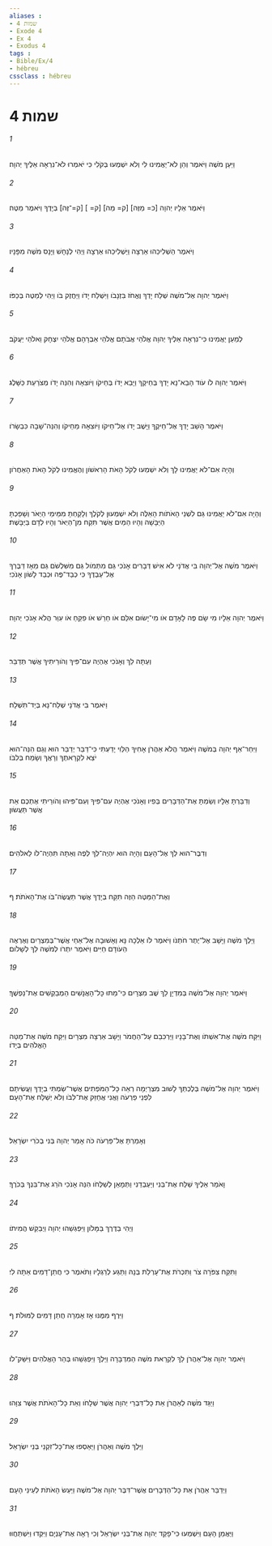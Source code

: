 ```yaml
---
aliases : 
- שמות 4
- Exode 4
- Ex 4
- Exodus 4
tags : 
- Bible/Ex/4
- hébreu
cssclass : hébreu
---
```


# שמות 4

###### 1
וַיַּעַן מֹשֶׁה וַיֹּאמֶר וְהֵן לֹא־יַאֲמִינוּ לִי וְלֹא יִשְׁמְעוּ בְּקֹלִי כִּי יֹאמְרוּ לֹא־נִרְאָה אֵלֶיךָ יְהוָה׃
###### 2
וַיֹּאמֶר אֵלָיו יְהוָה [כ= מַזֶּה] [ק= מַה] [ק= ] [ק=־זֶּה] בְיָדֶךָ וַיֹּאמֶר מַטֶּה׃
###### 3
וַיֹּאמֶר הַשְׁלִיכֵהוּ אַרְצָה וַיַּשְׁלִיכֵהוּ אַרְצָה וַיְהִי לְנָחָשׁ וַיָּנָס מֹשֶׁה מִפָּנָיו׃
###### 4
וַיֹּאמֶר יְהוָה אֶל־מֹשֶׁה שְׁלַח יָדְךָ וֶאֱחֹז בִּזְנָבֹו וַיִּשְׁלַח יָדֹו וַיַּחֲזֶק בֹּו וַיְהִי לְמַטֶּה בְּכַפֹּו׃
###### 5
לְמַעַן יַאֲמִינוּ כִּי־נִרְאָה אֵלֶיךָ יְהוָה אֱלֹהֵי אֲבֹתָם אֱלֹהֵי אַבְרָהָם אֱלֹהֵי יִצְחָק וֵאלֹהֵי יַעֲקֹב׃
###### 6
וַיֹּאמֶר יְהוָה לֹו עֹוד הָבֵא־נָא יָדְךָ בְּחֵיקֶךָ וַיָּבֵא יָדֹו בְּחֵיקֹו וַיֹּוצִאָהּ וְהִנֵּה יָדֹו מְצֹרַעַת כַּשָּׁלֶג׃
###### 7
וַיֹּאמֶר הָשֵׁב יָדְךָ אֶל־חֵיקֶךָ וַיָּשֶׁב יָדֹו אֶל־חֵיקֹו וַיֹּוצִאָהּ מֵחֵיקֹו וְהִנֵּה־שָׁבָה כִּבְשָׂרֹו׃
###### 8
וְהָיָה אִם־לֹא יַאֲמִינוּ לָךְ וְלֹא יִשְׁמְעוּ לְקֹל הָאֹת הָרִאשֹׁון וְהֶאֱמִינוּ לְקֹל הָאֹת הָאַחֲרֹון׃
###### 9
וְהָיָה אִם־לֹא יַאֲמִינוּ גַּם לִשְׁנֵי הָאֹתֹות הָאֵלֶּה וְלֹא יִשְׁמְעוּן לְקֹלֶךָ וְלָקַחְתָּ מִמֵּימֵי הַיְאֹר וְשָׁפַכְתָּ הַיַּבָּשָׁה וְהָיוּ הַמַּיִם אֲשֶׁר תִּקַּח מִן־הַיְאֹר וְהָיוּ לְדָם בַּיַּבָּשֶׁת׃
###### 10
וַיֹּאמֶר מֹשֶׁה אֶל־יְהוָה בִּי אֲדֹנָי לֹא אִישׁ דְּבָרִים אָנֹכִי גַּם מִתְּמֹול גַּם מִשִּׁלְשֹׁם גַּם מֵאָז דַּבֶּרְךָ אֶל־עַבְדֶּךָ כִּי כְבַד־פֶּה וּכְבַד לָשֹׁון אָנֹכִי׃
###### 11
וַיֹּאמֶר יְהוָה אֵלָיו מִי שָׂם פֶּה לָאָדָם אֹו מִי־יָשׂוּם אִלֵּם אֹו חֵרֵשׁ אֹו פִקֵּחַ אֹו עִוֵּר הֲלֹא אָנֹכִי יְהוָה׃
###### 12
וְעַתָּה לֵךְ וְאָנֹכִי אֶהְיֶה עִם־פִּיךָ וְהֹורֵיתִיךָ אֲשֶׁר תְּדַבֵּר׃
###### 13
וַיֹּאמֶר בִּי אֲדֹנָי שְׁלַח־נָא בְּיַד־תִּשְׁלָח׃
###### 14
וַיִּחַר־אַף יְהוָה בְּמֹשֶׁה וַיֹּאמֶר הֲלֹא אַהֲרֹן אָחִיךָ הַלֵּוִי יָדַעְתִּי כִּי־דַבֵּר יְדַבֵּר הוּא וְגַם הִנֵּה־הוּא יֹצֵא לִקְרָאתֶךָ וְרָאֲךָ וְשָׂמַח בְּלִבֹּו׃
###### 15
וְדִבַּרְתָּ אֵלָיו וְשַׂמְתָּ אֶת־הַדְּבָרִים בְּפִיו וְאָנֹכִי אֶהְיֶה עִם־פִּיךָ וְעִם־פִּיהוּ וְהֹורֵיתִי אֶתְכֶם אֵת אֲשֶׁר תַּעֲשׂוּן׃
###### 16
וְדִבֶּר־הוּא לְךָ אֶל־הָעָם וְהָיָה הוּא יִהְיֶה־לְּךָ לְפֶה וְאַתָּה תִּהְיֶה־לֹּו לֵאלֹהִים׃
###### 17
וְאֶת־הַמַּטֶּה הַזֶּה תִּקַּח בְּיָדֶךָ אֲשֶׁר תַּעֲשֶׂה־בֹּו אֶת־הָאֹתֹת׃ ף
###### 18
וַיֵּלֶךְ מֹשֶׁה וַיָּשָׁב אֶל־יֶתֶר חֹתְנֹו וַיֹּאמֶר לֹו אֵלְכָה נָּא וְאָשׁוּבָה אֶל־אַחַי אֲשֶׁר־בְּמִצְרַיִם וְאֶרְאֶה הַעֹודָם חַיִּים וַיֹּאמֶר יִתְרֹו לְמֹשֶׁה לֵךְ לְשָׁלֹום׃
###### 19
וַיֹּאמֶר יְהוָה אֶל־מֹשֶׁה בְּמִדְיָן לֵךְ שֻׁב מִצְרָיִם כִּי־מֵתוּ כָּל־הָאֲנָשִׁים הַמְבַקְשִׁים אֶת־נַפְשֶׁךָ׃
###### 20
וַיִּקַּח מֹשֶׁה אֶת־אִשְׁתֹּו וְאֶת־בָּנָיו וַיַּרְכִּבֵם עַל־הַחֲמֹר וַיָּשָׁב אַרְצָה מִצְרָיִם וַיִּקַּח מֹשֶׁה אֶת־מַטֵּה הָאֱלֹהִים בְּיָדֹו׃
###### 21
וַיֹּאמֶר יְהוָה אֶל־מֹשֶׁה בְּלֶכְתְּךָ לָשׁוּב מִצְרַיְמָה רְאֵה כָּל־הַמֹּפְתִים אֲשֶׁר־שַׂמְתִּי בְיָדֶךָ וַעֲשִׂיתָם לִפְנֵי פַרְעֹה וַאֲנִי אֲחַזֵּק אֶת־לִבֹּו וְלֹא יְשַׁלַּח אֶת־הָעָם׃
###### 22
וְאָמַרְתָּ אֶל־פַּרְעֹה כֹּה אָמַר יְהוָה בְּנִי בְכֹרִי יִשְׂרָאֵל׃
###### 23
וָאֹמַר אֵלֶיךָ שַׁלַּח אֶת־בְּנִי וְיַעַבְדֵנִי וַתְּמָאֵן לְשַׁלְּחֹו הִנֵּה אָנֹכִי הֹרֵג אֶת־בִּנְךָ בְּכֹרֶךָ׃
###### 24
וַיְהִי בַדֶּרֶךְ בַּמָּלֹון וַיִּפְגְּשֵׁהוּ יְהוָה וַיְבַקֵּשׁ הֲמִיתֹו׃
###### 25
וַתִּקַּח צִפֹּרָה צֹר וַתִּכְרֹת אֶת־עָרְלַת בְּנָהּ וַתַּגַּע לְרַגְלָיו וַתֹּאמֶר כִּי חֲתַן־דָּמִים אַתָּה לִי׃
###### 26
וַיִּרֶף מִמֶּנּוּ אָז אָמְרָה חֲתַן דָּמִים לַמּוּלֹת׃ ף
###### 27
וַיֹּאמֶר יְהוָה אֶל־אַהֲרֹן לֵךְ לִקְרַאת מֹשֶׁה הַמִּדְבָּרָה וַיֵּלֶךְ וַיִּפְגְּשֵׁהוּ בְּהַר הָאֱלֹהִים וַיִּשַּׁק־לֹו׃
###### 28
וַיַּגֵּד מֹשֶׁה לְאַהֲרֹן אֵת כָּל־דִּבְרֵי יְהוָה אֲשֶׁר שְׁלָחֹו וְאֵת כָּל־הָאֹתֹת אֲשֶׁר צִוָּהוּ׃
###### 29
וַיֵּלֶךְ מֹשֶׁה וְאַהֲרֹן וַיַּאַסְפוּ אֶת־כָּל־זִקְנֵי בְּנֵי יִשְׂרָאֵל׃
###### 30
וַיְדַבֵּר אַהֲרֹן אֵת כָּל־הַדְּבָרִים אֲשֶׁר־דִּבֶּר יְהוָה אֶל־מֹשֶׁה וַיַּעַשׂ הָאֹתֹת לְעֵינֵי הָעָם׃
###### 31
וַיַּאֲמֵן הָעָם וַיִּשְׁמְעוּ כִּי־פָקַד יְהוָה אֶת־בְּנֵי יִשְׂרָאֵל וְכִי רָאָה אֶת־עָנְיָם וַיִּקְּדוּ וַיִּשְׁתַּחֲוּוּ׃
